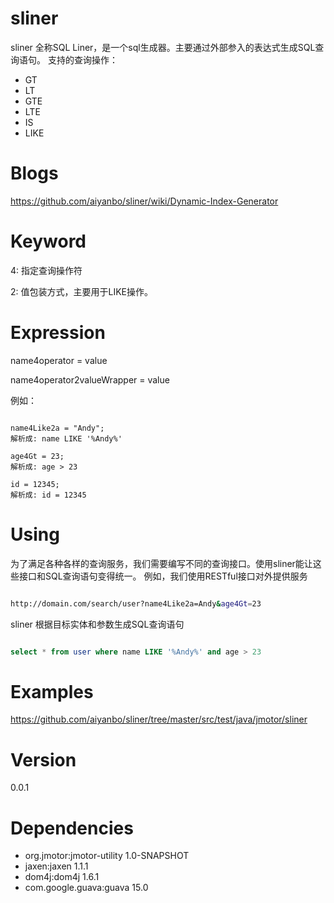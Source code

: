 sliner
======

sliner 全称SQL Liner，是一个sql生成器。主要通过外部参入的表达式生成SQL查询语句。
支持的查询操作：

 - GT
 - LT
 - GTE
 - LTE
 - IS
 - LIKE

Blogs
======
https://github.com/aiyanbo/sliner/wiki/Dynamic-Index-Generator


Keyword
======

4: 指定查询操作符

2: 值包装方式，主要用于LIKE操作。

Expression
======

name4operator = value

name4operator2valueWrapper = value

例如：

```

name4Like2a = "Andy";
解析成: name LIKE '%Andy%'

age4Gt = 23;
解析成: age > 23

id = 12345;
解析成: id = 12345

```
Using
======
为了满足各种各样的查询服务，我们需要编写不同的查询接口。使用sliner能让这些接口和SQL查询语句变得统一。
例如，我们使用RESTful接口对外提供服务

```sh

http://domain.com/search/user?name4Like2a=Andy&age4Gt=23

```

sliner 根据目标实体和参数生成SQL查询语句

```sql

select * from user where name LIKE '%Andy%' and age > 23

```

Examples
======
https://github.com/aiyanbo/sliner/tree/master/src/test/java/jmotor/sliner

Version
=====
0.0.1

Dependencies
=======
 - org.jmotor:jmotor-utility 1.0-SNAPSHOT
 - jaxen:jaxen 1.1.1
 - dom4j:dom4j 1.6.1
 - com.google.guava:guava 15.0
